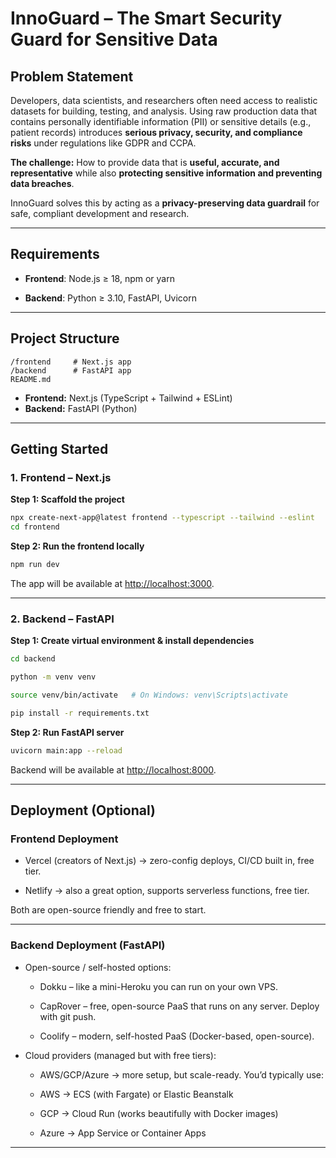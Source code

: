 # InnoGuard – The Smart Security Guard for Sensitive Data  

## Problem Statement  
Developers, data scientists, and researchers often need access to realistic datasets for building, testing, and analysis. Using raw production data that contains personally identifiable information (PII) or sensitive details (e.g., patient records) introduces **serious privacy, security, and compliance risks** under regulations like GDPR and CCPA.  

**The challenge:** How to provide data that is **useful, accurate, and representative** while also **protecting sensitive information and preventing data breaches**.  

InnoGuard solves this by acting as a **privacy-preserving data guardrail** for safe, compliant development and research.  

---

## Requirements

- **Frontend**: Node.js ≥ 18, npm or yarn

- **Backend**: Python ≥ 3.10, FastAPI, Uvicorn

---

## Project Structure  

```
/frontend     # Next.js app
/backend      # FastAPI app
README.md
```
- **Frontend:** Next.js (TypeScript + Tailwind + ESLint)  
- **Backend:** FastAPI (Python)  
---

## Getting Started  

### 1. Frontend – Next.js  

**Step 1: Scaffold the project**  
```bash
npx create-next-app@latest frontend --typescript --tailwind --eslint
cd frontend
```

**Step 2: Run the frontend locally**  
```bash
npm run dev
```
The app will be available at [http://localhost:3000](http://localhost:3000).  

---

### 2. Backend – FastAPI  

**Step 1: Create virtual environment & install dependencies**  
```bash
cd backend

python -m venv venv

source venv/bin/activate   # On Windows: venv\Scripts\activate

pip install -r requirements.txt
```

**Step 2: Run FastAPI server**  
```bash
uvicorn main:app --reload
```
Backend will be available at [http://localhost:8000](http://localhost:8000).  

---

## Deployment (Optional)

### Frontend Deployment

- Vercel
 (creators of Next.js) → zero-config deploys, CI/CD built in, free tier.

- Netlify
 → also a great option, supports serverless functions, free tier.

Both are open-source friendly and free to start.

---

### Backend Deployment (FastAPI)

- Open-source / self-hosted options:

     - Dokku
 – like a mini-Heroku you can run on your own VPS.

    - CapRover
 – free, open-source PaaS that runs on any server. Deploy with git push.

    - Coolify
 – modern, self-hosted PaaS (Docker-based, open-source).

- Cloud providers (managed but with free tiers):

    - AWS/GCP/Azure → more setup, but scale-ready. You’d typically use:

    - AWS → ECS (with Fargate) or Elastic Beanstalk

    - GCP → Cloud Run (works beautifully with Docker images)

    -  Azure → App Service or Container Apps

---